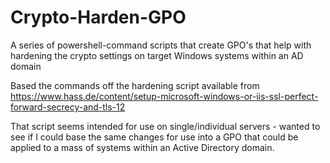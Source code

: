 # Crypto-Harden-GPO
A series of powershell-command scripts that create GPO's that help with hardening the crypto settings on target Windows systems within an AD domain

Based the commands off the hardening script available from https://www.hass.de/content/setup-microsoft-windows-or-iis-ssl-perfect-forward-secrecy-and-tls-12

That script seems intended for use on single/individual servers - wanted to see if I could base the same changes for use into a GPO that could be applied to a mass of systems within an Active Directory domain.

